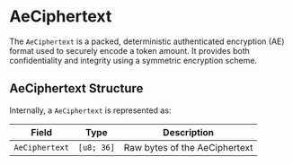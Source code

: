 # AeCiphertext

The `AeCiphertext` is a packed, deterministic authenticated encryption (AE) format used to securely encode a token amount. It provides both confidentiality and integrity using a symmetric encryption scheme.

## AeCiphertext Structure

Internally, a `AeCiphertext` is represented as:

| Field | Type | Description |
|-------|------|-------------|
| `AeCiphertext` | `[u8; 36]` | Raw bytes of the AeCiphertext |